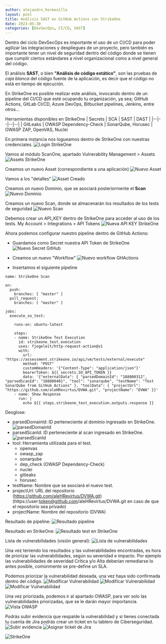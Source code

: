```yaml
---
author: alejandro_hermosilla
layout: post
title: Análisis SAST en GitHub Actions con StrikeOne
date: 2023-05-30
categories: [DevSecOps, CI/CD, SAST]
---
```


Dentro del ciclo DevSecOps es importante el uso de un CI/CD para poder agilizar las integraciones y despliegues de un proyecto, pero también es importante tener un nivel de seguridad dentro del código donde se tienen que cumplir ciertos estándares a nivel organizacional como a nivel general del código.

El análisis **SAST**, o bien **"Análisis de código estático"**, son las pruebas de _caja blanca_ del código fuente de la aplicación, es decir que el código no está en tiempo de ejecución.

En StrikeOne es posible realizar este análisis, invocando dentro de un pipeline del CI/CD que esté ocupando tu organización, ya sea; GitHub Actions, GitLab CI/CD, Azure DevOps, Bitbucket pipelines, Jenkins, entre otros...

Herramientas disponibles en StrikeOne
| Secrets | SCA | SAST | DAST |
|--|--|--|--|
| GitLeaks | OWASP Dependency-Check | SonarQube, Horusec | OWASP ZAP, OpenVAS, Nuclei

En primera instancia nos logueamos dentro de StrikeOne con nuestras credenciales.
![Login StrikeOne](https://e-virtus.s3.us-east-2.amazonaws.com/blog/analisis_sast_strikeone_login_26_05_2023.png)

Vamos al módulo ScanOne, apartado Vulnerability Management > Assets
![Assets StrikeOne](https://e-virtus.s3.us-east-2.amazonaws.com/blog/analisis_sast_strikeone_assets_26_05_2023.png)

Creamos un nuevo Asset (correspondiente a una aplicación)
![Nuevo Asset](https://e-virtus.s3.us-east-2.amazonaws.com/blog/analisis_sast_strikeone_new_asset_26_05_2023.png)

Vamos a los "detalles"
![Asset Creado](https://e-virtus.s3.us-east-2.amazonaws.com/blog/analisis_sast_strikeone_asset_list_26_05_2023.png)

Creamos un nuevo Dominio, que se asociará posteriormente el **Scan**
![Nuevo Dominio](https://e-virtus.s3.us-east-2.amazonaws.com/blog/analisis_sast_strikeone_new_domain_26_05_2023.png)

Creamos un nuevo Scan, donde se almacenarán los resultados de los tests de seguridad
![Nuevo Scan](https://e-virtus.s3.us-east-2.amazonaws.com/blog/analisis_sast_strikeone_new_scan_26_05_2023.png)

Debemos crear un API_KEY dentro de StrikeOne para acceder al uso de los tests.
My Account > Integrations > API Tokens
![Nueva API KEY StrikeOne](https://e-virtus.s3.us-east-2.amazonaws.com/blog/analisis_sast_strikeone_new_api_token_26_05_2023.png)

Ahora podemos configurar nuestro pipeline dentro de GitHub Actions:

- Guardamos como Secret nuestra API Token de StrikeOne
  ![Nuevo Secret GitHub](https://e-virtus.s3.us-east-2.amazonaws.com/blog/analisis_sast_strikeone_secret_ghactions_26_05_2023.png)

- Creamos un nuevo "Workflow"
  ![Nuevo workflow GHActions](https://e-virtus.s3.us-east-2.amazonaws.com/blog/analisis_sast_strikeone_new_action_26_05_2023.png)

- Insertamos el siguiente pipeline
```
name: StrikeOne Scan

on:
  push:
    branches: [ "master" ]
  pull_request:
    branches: [ "master" ]

jobs:
  execute_so_test:

    runs-on: ubuntu-latest

    steps:
    - name: StrikeOne Test Execution
      id: strikeone_test_execution
      uses: fjogeleit/http-request-action@v1
      with:
        url: "https://assessment.strikeone.io/api/vm/tests/external/execute"
        method: "POST"
        customHeaders: '{"Content-Type": "application/json"}'
        bearerToken: ${{ secrets.SO_API_TOKEN }}
        data: '{"externalData": { "parsedDomainId": "188800312", "parsedScanId": "188800401", "tool": "sonarqube", "testName": "Test SonarQube from GitHub Actions" }, "toolData": { "projectUrl": "https://github.com/aleHRevirtus/DVWA.git", "projectName": "DVWA" }}'
    - name: Show Response
      run: |
        echo ${{ steps.strikeone_test_execution.outputs.response }}
```

Desglose:

- parsedDomainId: ID perteneciente al dominio ingresado en StrikeOne. ![parsedDomainId](https://e-virtus.s3.us-east-2.amazonaws.com/blog/analisis_sast_strikeone_id_domain_26_05_2023.png)
- parsedScanId: ID perteneciente al scan ingresado en StrikeOne. ![parsedScanId](https://e-virtus.s3.us-east-2.amazonaws.com/blog/analisis_sast_strikeone_id_scan_26_05_2023.png)
- tool: Herramienta utilizada para el test.
  - openvas
  - owasp_zap
  - sonarqube
  - dep_check (OWASP Dependency-Check)
  - nuclei
  - gitleaks
  - horusec
- testName: Nombre que se asociará el nuevo test.
- projectUrl: URL del repositorio (https://github.com/aleHRevirtus/DVWA.git) (https://user:token@github.com/aleHRevirtus/DVWA.git en caso de que el repositorio sea privado)
- projectName: Nombre del repositorio (DVWA)

Resultado de pipeline:
![Resultado pipeline](https://e-virtus.s3.us-east-2.amazonaws.com/blog/analisis_sast_strikeone_success_pipeline_26_05_2023.png)

Resultado en StrikeOne:
![Resultado test en StrikeOne](https://e-virtus.s3.us-east-2.amazonaws.com/blog/analisis_sast_strikeone_result_test_26_05_2023.png)

Lista de vulnerabilidades (visión general):
![Lista de vulnerabilidades](https://e-virtus.s3.us-east-2.amazonaws.com/blog/analisis_sast_strikeone_list_vulns_25_05_2023.png)

Una vez teniendo los resultados y las vulnerabilidades encontradas, es hora de priorizar las vulnerabilidades, según su severidad e impacto. Por ejemplo las vulnerabilidades de severidad Crítica y/o Alta deberían remediarse lo antes posible, comúnmente se pre-define un SLA. 

Podemos priorizar la vulnerabilidad deseada, una vez haya sido confirmada dentro del código.
![Modificar Vulnerabilidad](https://e-virtus.s3.us-east-2.amazonaws.com/blog/analisis_sast_strikeone_mod_vuln_26_05_2023.png)
![Modificar Vulnerabilidad](https://e-virtus.s3.us-east-2.amazonaws.com/blog/analisis_sast_strikeone_prioritize_vuln_26_05_2023.png)
![Modificar Vulnerabilidad](https://e-virtus.s3.us-east-2.amazonaws.com/blog/analisis_sast_strikeone_update_vuln_26_05_2023.png)

Una vez priorizada, podemos ir al apartado OWASP, para ver solo las vulnerabilidades priorizadas, que se le darán mayor importancia.
![Vista OWASP](https://e-virtus.s3.us-east-2.amazonaws.com/blog/analisis_sast_strikeone_owasp_view_26_05_2023.png)

Podrás subir evidencia que respalde la vulnerabilidad y si tienes conectada tu cuenta de Jira podrás crear un ticket en tu tablero de Ciberseguridad.
![Subir evidencia](https://e-virtus.s3.us-east-2.amazonaws.com/blog/analisis_sast_strikeone_upload_evidence_26_05_2023.png)
![Asignar ticket de Jira](https://e-virtus.s3.us-east-2.amazonaws.com/blog/analisis_sast_strikeone_jira_issue_26_05_2023.png)

![StrikeOne](https://e-virtus.s3.us-east-2.amazonaws.com/blog/analisis_sast_strikeone_logo_26_05_2023.png)